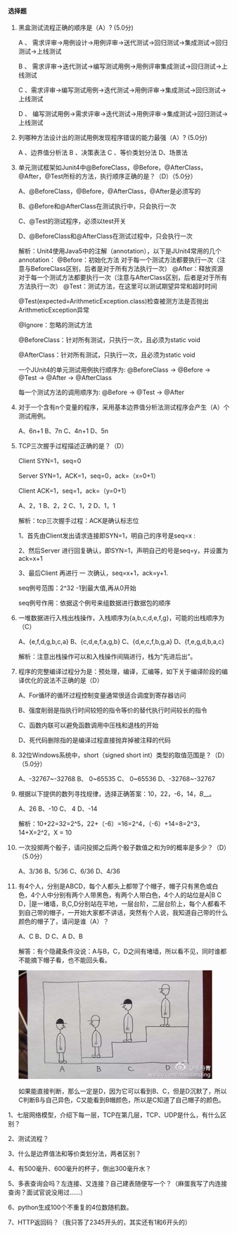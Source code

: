 #### 选择题

1. 黑盒测试流程正确的顺序是（A）? (5.0分)

   A 、 需求评审->用例设计->用例评审->送代测试->回归测试->集成测试->回归测试->上线测试

   B 、 需求评审->迭代测试->编写测试用例->用例评审集成测试->回归测试->上线测试

   C  、需求评审->编写测试用例->迭代测试->用例评审->集成测试->回归测试->上线测试

   D 、 编写测试用例->需求评审->迭代测试->用例评审->集成测试->回归测试->上线测试

2. 列哪种方法设计出的测试用例发现程序错误的能力最强（A）? (5.0分)

   A 、边界值分析法             B 、决策表法                  C 、等价类划分法                      D、场景法

3. 单元测试框架如Junit4中@BeforeClass，@Before，@AfterClass，@After，@Test所标的方法，执行顺序正确的是？（D）（5.0分）

   A、@BeforeClass，@Before，@AfterClass，@After是必须写的

   B、@Before和@AfterClass在测试执行中，只会执行一次

   C、@Test的测试程序，必须以test开关

   D、@BeforeClass和@AfterClass在测试过程中，只会执行一次

   解析：Unit4使用Java5中的注解（annotation），以下是JUnit4常用的几个annotation： 
   @Before：初始化方法   对于每一个测试方法都要执行一次（注意与BeforeClass区别，后者是对于所有方法执行一次）
   @After：释放资源  对于每一个测试方法都要执行一次（注意与AfterClass区别，后者是对于所有方法执行一次）
   @Test：测试方法，在这里可以测试期望异常和超时时间 

   @Test(expected=ArithmeticException.class)检查被测方法是否抛出ArithmeticException异常 

   @Ignore：忽略的测试方法 

   @BeforeClass：针对所有测试，只执行一次，且必须为static void 

   @AfterClass：针对所有测试，只执行一次，且必须为static void 

   一个JUnit4的单元测试用例执行顺序为:
   @BeforeClass -> @Before -> @Test -> @After -> @AfterClass

   每一个测试方法的调用顺序为:
   @Before -> @Test -> @After

4. 对于一个含有n个变量的程序，采用基本边界值分析法测试程序会产生（A）个测试用例。

   A、6n+1          B、7n            C、4n+1           D、5n

5. TCP三次握手过程描述正确的是？（D）

   Client SYN=1，seq=0

   Server SYN=1，ACK=1，seq=0，ack=（x=0+1）

   Client ACK=1，seq=1，ack=（y=0+1）

   A、2，1           B、2，2         C、1，2          D、1，1

   解析：tcp三次握手过程：ACK是确认标志位

   1、首先由Client发出请求连接即SYN=1，明自己的序号是seq=x :

   2、然后Server 进行回复确认，即SYN=1，声明自己的号是seq=y，并设置为ack=x+1

   3、最后Client 再进行 一 次确认，seq=x+1，ack=y+1.

   seq例号范围：2^32 -1到最大值,再从0开始

   seq例号作用：依据这个例号来组数据进行数据包的顺序

6. 一堆数据进行入栈出栈操作，入栈顺序为{a,b,c,d,e,f,g}，可能的出栈顺序为（C）

   A、{e,f,d,g,b,c,a}           B、{c,d,e,f,a,g,b}        C、{d,e,c,f,b,g,a}       D、{f,e,g,d,b,a,c}

   解析：注意出栈操作可以和入栈操作间隔进行，栈为“先进后出”。

7. 程序的完整编译过程分为是：预处理，编译，汇编等，如下关于编译阶段的编译优化的说法不正确的是（D）

   A、For循环的循环过程控制变量通常很适合调度到寄存器访问

   B、强度削弱是指执行时间较短的指令等价的替代执行时间较长的指令        

   C、函数内联可以避免函数调用中压栈和退栈的开始

   D、死代码删除指的是编译过程直接抛弃掉被注释的代码

8. 32位Windows系统中，short（signed short int）类型的取值范围是？（D）（5.0分）

   A、-32767~-32768           B、 0~65535       C、 0~65536       D、-32768~-32767

9. 根据以下提供的数列寻找规律，选择正确答案：10，22，-6，14，_B___。

   A、26           B、-10        C、  4      D、-14

   解析：10+22=32=2^5，22+（-6）=16=2^4，（-6）+14=8=2^3，14+X=2^2，X = 10

10. 一次投掷两个骰子，请问投掷之后两个骰子数值之和为9的概率是多少？（D）（5.0分）

    A、3/36        B、5/36       C、6/36      D、4/36

11. 有4个人，分别是ABCD，每个人都头上都带了个帽子，帽子只有黑色或白色，4个人中分别有两个人带黑色，有两个人带白色，4个人的站位是A|B C D，|是一堵墙，B,C,D分别站在平地，一层台阶，二层台阶上，每个人都看不到自己带的帽子，一开始大家都不讲话，突然有个人说，我知道自己带的什么颜色的帽子了，请问是谁（A）？

    A、C        B、D        C、A      D、B

    解答：有个隐藏条件没说：A与B，C，D之间有堵墙，所以看不见，同时谁都不能摘下帽子看，也不能回头看。

    ![](img/1.jpg)

    如果能直接判断，那么一定是D，因为它可以看到B、C，但是D沉默了，所以C判断B与自己异色，C又能看到B帽颜色，所以是C知道了自己帽子的颜色。

    



1、七层网络模型，介绍下每一层，TCP在第几层，TCP、UDP是什么，有什么区别？

2、测试流程？

3、什么是边界值法和等价类划分法，两者区别？

4、有500毫升、600毫升的杯子，倒出300毫升水？

5、多表查询会吗？左连接、又连接？自己建表随便写一个？（麻蛋我写了内连接查询？面试官说没用过……）

6、python生成100个不重复的4位数随机数。

7、HTTP返回码？（我只答了2345开头的，其实还有1和6开头的）